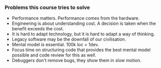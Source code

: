 ### Problems this course tries to solve
- Performance matters. Performance comes from the hardware.
- Engineering is about understanding cost. A decision is taken when the benefit exceeds the cost.
- It is hard to adapt technology, but it is hard to adapt a way of thinking.
- Legacy software may be the downfall of our civilisation.
- Mental model is essential. 100k loc = 1dev.
- Focus time on structuring code that provides the best mental model possible and code review for this as well.
- Debuggers don't remove bugs, they show them in slow motion.
